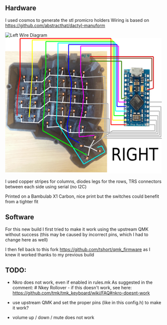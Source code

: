 ## Hardware 

I used cosmos to generate the stl promicro holders
Wiring is based on https://github.com/abstracthat/dactyl-manuform 

![Left Wire Diagram](imgs/dactyl_manuform_left_wire_diagram.png)
![Right Wire Diagram](imgs/dactyl_manuform_right_wire_diagram.png)

I used copper stripes for columns, diodes legs for the rows, TRS connectors between each side using serial (no I2C)

Printed on a Bambulab X1 Carbon, nice print but the switches could benefit from a tighter fit 

## Software

For this new build I first tried to make it work using the upstream QMK without success 
(this may be caused by incorrect pins, which I had to change here as well)

I then fell back to this fork https://github.com/tshort/qmk_firmware as I knew it worked thanks to my previous build

## TODO:
- Nkro does not work, even if enabled in rules.mk
    As suggested in the comment: # Nkey Rollover - if this doesn't work, see here: https://github.com/tmk/tmk_keyboard/wiki/FAQ#nkro-doesnt-work

- use upstream QMK and set the proper pins (like in this config.h) to make it work? 

- volume up / down / mute does not work